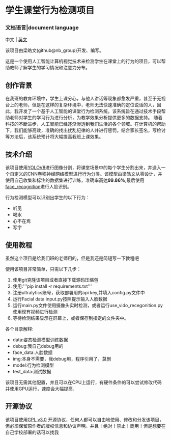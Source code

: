 # 学生课堂行为检测项目

### 文档语言|document language
中文 |  [英文](README_EN.md)

该项目由梁皓文(github@nb_group)开发、编写。

这是一个使用人工智能计算机视觉技术来检测学生在课堂上的行为的项目，可以帮助教师了解学生的学习情况和注意力分布。

## 创作背景
在我班的教育环境中，学生上课分心，与他人讲话等现象都愈发严重，甚至于无视台上的老师，但是在这样的复杂环境中，老师无法快速准确的定位说话的人，因此，我开发了一个基于人工智能的课堂行为检测系统。该系统旨在通过技术手段帮助老师对学生的学习行为进行分析，为教学效果分析提供更多的数据支持。
随着科技的不断进步，人工智能已经逐渐渗透到我们生活的各个领域。在计算机的帮助下，我们能够高效，准确的找出扰乱纪律的人并进行惩罚。结合家长签名，写检讨等方法后，该系统预计将大幅提高我班上课效果。


## 技术介绍

该项目使用[YOLOV8](https://github.com/ultralytics/ultralytics)进行图像分割，将课堂场景中的每个学生分割出来，并送入一个自定义的CNN卷积神经网络模型进行行为分类。该模型由梁皓文从零设计，并使用自己收集和标注的数据集进行训练，准确率高达**99.86%**,最后使用[face_recognition](https://github.com/ageitgey/face_recognition/)进行人脸识别。

行为检测模型可以识别出学生的以下行为：
- 听见
- 喝水
- 心不在焉
- 写字


## 使用教程

虽然这个项目是给我们班的老师用的，但是我还是简短写一下教程吧

使用该项目非常简单，只需以下几步：

1. 使用git克隆该项目或者直接下载源码压缩包
2. 使用:'''pip install -r requirements.txt'''
3. 注册ultralytics账号，获取部署用的api key,并填入config.py文件中
4. 运行Facial data input.py按照提示输入人脸数据
5. 运行main.py文件使用摄像头实时检测，或者运行use_vido_recegonition.py使用现有视频进行检测
6. 等待检测结果显示在屏幕上，或者保存到指定的文件夹中。

各个目录解释:
 - data:姿态检测模型训练数据
 - debug:我自己debug用的
 - face_data:人脸数据
 - img:本身不需要，我debug用，程序引用了，莫删
 - model:行为检测模型
 - test_data:测试数据

该项目无需其他配置，并且可以在CPU上运行，有硬件条件的可以尝试修改代码并使用GPU运行，速度会大幅提高.

## 开源协议

该项目使用[GPL v3.0](https://github.com/KSXGitHub/GPL-3.0/blob/89c928a17db494bb6f4c4013d77f5bee076d057d/LICENSE)
开源协议，任何人都可以自由地使用、修改和分发该项目，但必须保留原作者的版权信息和协议声明。并且！绝对！禁止！商用！但是想要在自己学校部署的话可以找我
